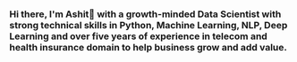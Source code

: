 ### Hi there, I'm Ashit👋 with a growth-minded Data Scientist with strong technical skills in Python, Machine Learning, NLP, Deep Learning and over five years of experience in telecom and health insurance domain to help business grow and add value.


<!--
**Ashit-cloud/Ashit-cloud** is a ✨ _special_ ✨ repository because its `README.md` (this file) appears on your GitHub profile.

Here are some ideas to get you started:

- 🔭 I’m currently working on ...
- 🌱 I’m currently learning ...
- 👯 I’m looking to collaborate on ...
- 🤔 I’m looking for help with ...
- 💬 Ask me about ...
- 📫 How to reach me: ...
- 😄 Pronouns: ...
- ⚡ Fun fact: ...
-->

